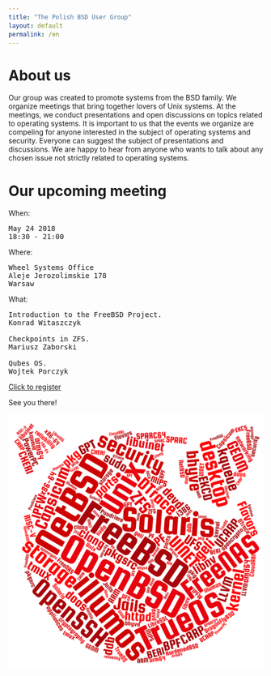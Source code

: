 ```yaml
---
title: "The Polish BSD User Group"
layout: default
permalink: /en
---
```

<h1>About us</h1>
<p>Our group was created to promote systems from the BSD family. We organize meetings that bring together lovers of Unix systems. At the meetings, we conduct presentations and open discussions on topics related to operating systems. It is important to us that the events we organize are compeling for anyone interested in the subject of operating systems and security. Everyone can suggest the subject of presentations and discussions. We are happy to hear from anyone who wants to talk about any chosen issue not strictly related to operating systems.</p>

<h1>Our upcoming meeting</h1>

When:
<pre>
May 24 2018
18:30 - 21:00
</pre>
Where:
<pre>
Wheel Systems Office
Aleje Jerozolimskie 178
Warsaw
</pre>
What:
<pre>
Introduction to the FreeBSD Project.
Konrad Witaszczyk

Checkpoints in ZFS.
Mariusz Zaborski

Qubes OS.
Wojtek Porczyk
</pre>

<a href="http://bit.ly/bsd-pl-1">Click to register</a>

See you there!

![Topics](bsd-words-cloud.png)
